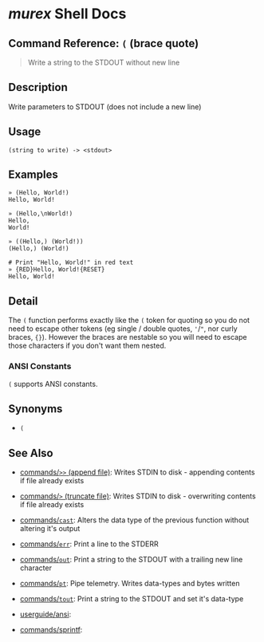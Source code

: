 # _murex_ Shell Docs

## Command Reference: `(` (brace quote)

> Write a string to the STDOUT without new line

## Description

Write parameters to STDOUT (does not include a new line)

## Usage

    (string to write) -> <stdout>

## Examples

    » (Hello, World!)
    Hello, World!
    
    » (Hello,\nWorld!)
    Hello,
    World!
    
    » ((Hello,) (World!))
    (Hello,) (World!)
    
    # Print "Hello, World!" in red text
    » {RED}Hello, World!{RESET}
    Hello, World!

## Detail

The `(` function performs exactly like the `(` token for quoting so you do not
need to escape other tokens (eg single / double quotes, `'`/`"`, nor curly
braces, `{}`). However the braces are nestable so you will need to escape those
characters if you don't want them nested.

### ANSI Constants

`(` supports ANSI constants.

## Synonyms

* `(`


## See Also

* [commands/`>>` (append file)](../commands/greater-than-greater-than.md):
  Writes STDIN to disk - appending contents if file already exists
* [commands/`>` (truncate file)](../commands/greater-than.md):
  Writes STDIN to disk - overwriting contents if file already exists
* [commands/`cast`](../commands/cast.md):
  Alters the data type of the previous function without altering it's output
* [commands/`err`](../commands/err.md):
  Print a line to the STDERR
* [commands/`out`](../commands/out.md):
  Print a string to the STDOUT with a trailing new line character
* [commands/`pt`](../commands/pt.md):
  Pipe telemetry. Writes data-types and bytes written
* [commands/`tout`](../commands/tout.md):
  Print a string to the STDOUT and set it's data-type
* [userguide/ansi](../userguide/ansi.md):
  
* [commands/sprintf](../commands/sprintf.md):
  